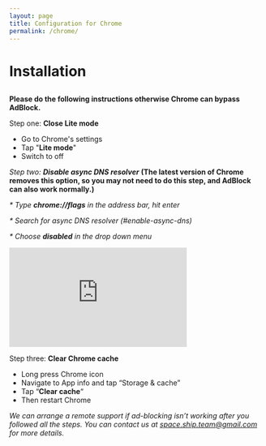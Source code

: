 ```yaml
---
layout: page
title: Configuration for Chrome
permalink: /chrome/
---
```


Installation
============

[](# "Print this article")
-----------------------------------------------------

**Please do the following instructions otherwise Chrome can bypass AdBlock.**

Step one: **Close Lite mode**

*   Go to Chrome's settings
*   Tap "**Lite mode**"
*   Switch to off


_Step two: **Disable async DNS resolver**_
**(The latest version of Chrome removes this option, so you may not need to do this step, and AdBlock can also work normally.)**

_*   Type **chrome://flags** in the address bar, hit enter_

_*   Search for async DNS resolver (#enable-async-dns)_

_*   Choose **disabled** in the drop down menu_

<iframe width="350" height="196" src="https://www.youtube.com/embed/-Quh2iRHh3g" frameborder="0" allow="accelerometer; autoplay; encrypted-media; gyroscope; picture-in-picture" allowfullscreen></iframe>

Step three: **Clear Chrome cache**

*   Long press Chrome icon
*   Navigate to App info and tap “Storage & cache”
*   Tap “**Clear cache**“
*   Then restart Chrome

_We can arrange a remote support if ad-blocking isn’t working after you followed all the steps. You can contact us at [space.ship.team@gmail.com](mailto:space.ship.team@gmail.com) for more details._
